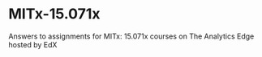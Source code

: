 # MITx-15.071x
Answers to assignments for MITx: 15.071x courses on The Analytics Edge hosted by EdX

